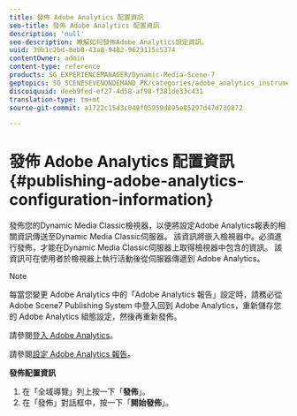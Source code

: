 ```yaml
---
title: 發佈 Adobe Analytics 配置資訊
seo-title: 發佈 Adobe Analytics 配置資訊
description: 'null'
seo-description: 瞭解如何發佈Adobe Analytics設定資訊。
uuid: 39b1c2bd-8eb8-43a8-9482-9623115c5374
contentOwner: admin
content-type: reference
products: SG_EXPERIENCEMANAGER/Dynamic-Media-Scene-7
geptopics: SG_SCENESEVENONDEMAND_PK/categories/adobe_analytics_instrumentation_kit
discoiquuid: deeb9fed-ef27-4d58-af98-f381de33c431
translation-type: tm+mt
source-git-commit: a1722c15d3c049f05959d895e85297d47d730872

---
```



# 發佈 Adobe Analytics 配置資訊{#publishing-adobe-analytics-configuration-information}

發佈您的Dynamic Media Classic檢視器，以便將設定Adobe Analytics報表的相關資訊傳送至Dynamic Media Classic伺服器。 該資訊將嵌入檢視器中。必須進行發佈，才能在Dynamic Media Classic伺服器上取得檢視器中包含的資訊。 該資訊可在使用者於檢視器上執行活動後從伺服器傳遞到 Adobe Analytics。

>[!NOTE]
>
>每當您變更 Adobe Analytics 中的「Adobe Analytics 報告」設定時，請務必從 Adobe Scene7 Publishing System 中登入回到 Adobe Analytics，重新儲存您的 Adobe Analytics 組態設定，然後再重新發佈。

請參閱[登入 Adobe Analytics](log-analytics.md#log_in_to_adobe_analytics)。

請參閱[設定 Adobe Analytics 報告](configuring-analytics-reports.md#configuring_adobe_analytics_reports)。

**發佈配置資訊**

1. 在「全域導覽」列上按一下「**發佈**」。
1. 在「發佈」對話框中，按一下「**開始發佈**」。

